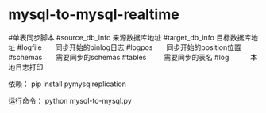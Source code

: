 # mysql-to-mysql-realtime
#单表同步脚本
#source_db_info 来源数据库地址
#target_db_info 目标数据库地址
#logfile        同步开始的binlog日志
#logpos         同步开始的position位置
#schemas        需要同步的schemas
#tables         需要同步的表名
#log            本地日志打印


依赖：
pip install pymysqlreplication

运行命令：
python mysql-to-mysql.py

